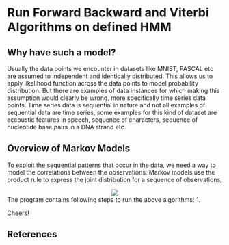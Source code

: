 # Run Forward Backward and Viterbi Algorithms on defined HMM

## Why have such a model?
Usually the data points we encounter in datasets like MNIST, PASCAL etc are assumed to independent and identically distributed. This allows us to apply likelihood function across the data points to model probability distribution. But there are examples of data instances for which making this assumption would clearly be wrong, more specifically time series data points. Time series data is sequential in nature and not all examples of sequential data are time series, some examples for this kind of dataset are accoustic features in speech, sequence of characters, sequence of nucleotide base pairs in a DNA strand etc. 

## Overview of Markov Models
To exploit the sequential patterns that occur in the data, we need a way to model the correlations between the observations. Markov models use the product rule to express the joint distribution for a sequence of observations, 
<br>
<center>
<img src="https://render.githubusercontent.com/render/math?math=P(x_1, x_2, ..., x_n) = \Pi^n_{i=2} p(x_i|x_1,...x_i-1) ">
</center>
The program contains following steps to run the above algorithms:
1. 

Cheers!

## References 

